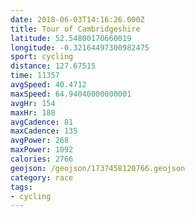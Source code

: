```yaml
---
date: 2018-06-03T14:16:26.000Z
title: Tour of Cambridgeshire
latitude: 52.54800170660019
longitude: -0.32164497300982475
sport: cycling
distance: 127.67515
time: 11357
avgSpeed: 40.4712
maxSpeed: 64.94040000000001
avgHr: 154
maxHr: 188
avgCadence: 81
maxCadence: 135
avgPower: 268
maxPower: 1092
calories: 2766
geojson: /geojson/1737458120766.geojson
category: race
tags:
- cycling
---
```

